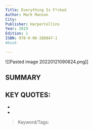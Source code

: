 ```yaml
---
Title: Everything Is F*cked
Author: Mark Manson
City:
Publisher: HarperCollins
Year: 2019
Edition: 1
ISBN: 978-0-06-288847-1
#book

---
```

![[Pasted image 20220121090624.png]]

## SUMMARY
> 
## KEY QUOTES:
- 
- 

> Keyword/Tags: 
